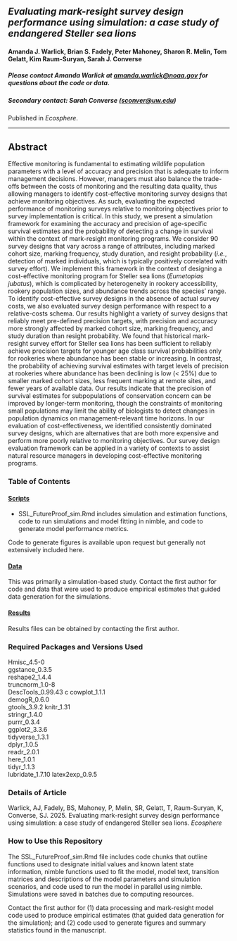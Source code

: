 ## *Evaluating mark-resight survey design performance using simulation: a case study of endangered Steller sea lions* 

#### Amanda J. Warlick, Brian S. Fadely, Peter Mahoney, Sharon R. Melin, Tom Gelatt, Kim Raum-Suryan, Sarah J. Converse

##### Please contact Amanda Warlick at amanda.warlick@noaa.gov for questions about the code or data.

##### Secondary contact: Sarah Converse (sconver@uw.edu)

Published in *Ecosphere*.

________________________________________________________________________________

## Abstract

Effective monitoring is fundamental to estimating wildlife population parameters with a level of accuracy and precision that is adequate to inform management decisions. However, managers must also balance the trade-offs between the costs of monitoring and the resulting data quality, thus allowing managers to identify cost-effective monitoring survey designs that achieve monitoring objectives. As such, evaluating the expected performance of monitoring surveys relative to monitoring objectives prior to survey implementation is critical. In this study, we present a simulation framework for examining the accuracy and precision of age-specific survival estimates and the probability of detecting a change in survival within the context of mark-resight monitoring programs. We consider 90 survey designs that vary across a range of attributes, including marked cohort size, marking frequency, study duration, and resight probability (*i.e.*, detection of marked individuals, which is typically positively correlated with survey effort). We implement this framework in the context of designing a cost-effective monitoring program for Steller sea lions (*Eumetopias jubatus*), which is complicated by heterogeneity in rookery accessibility, rookery population sizes, and abundance trends across the species’ range. To identify cost-effective survey designs in the absence of actual survey costs, we also evaluated survey design performance with respect to a relative-costs schema. Our results highlight a variety of survey designs that reliably meet pre-defined precision targets, with precision and accuracy more strongly affected by marked cohort size, marking frequency, and study duration than resight probability. We found that historical mark-resight survey effort for Steller sea lions has been sufficient to reliably achieve precision targets for younger age class survival probabilities only for rookeries where abundance has been stable or increasing. In contrast, the probability of achieving survival estimates with target levels of precision at rookeries where abundance has been declining is low (< 25%) due to smaller marked cohort sizes, less frequent marking at remote sites, and fewer years of available data. Our results indicate that the precision of survival estimates for subpopulations of conservation concern can be improved by longer-term monitoring, though the constraints of monitoring small populations may limit the ability of biologists to detect changes in population dynamics on management-relevant time horizons. In our evaluation of cost-effectiveness, we identified consistently dominated survey designs, which are alternatives that are both more expensive and perform more poorly relative to monitoring objectives. Our survey design evaluation framework can be applied in a variety of contexts to assist natural resource managers in developing cost-effective monitoring programs. 

### Table of Contents 

#### [Scripts](./scripts)

- SSL_FutureProof_sim.Rmd includes simulation and estimation functions, code to run simulations and model fitting in nimble, and code to generate model performance metrics. 

Code to generate figures is available upon request but generally not extensively included here. 
 
#### [Data](./Data) 

This was primarily a simulation-based study. Contact the first author for code and data that were used to produce empirical estimates that guided data generation for the simulations. 

#### [Results](./results)

Results files can be obtained by contacting the first author.

### Required Packages and Versions Used 

Hmisc_4.5-0       
ggstance_0.3.5   
reshape2_1.4.4    
truncnorm_1.0-8   
DescTools_0.99.43 c
cowplot_1.1.1     
demogR_0.6.0     
gtools_3.9.2
knitr_1.31        
stringr_1.4.0    
purrr_0.3.4       
ggplot2_3.3.6     
tidyverse_1.3.1   
dplyr_1.0.5      
readr_2.0.1       
here_1.0.1        
tidyr_1.1.3       
lubridate_1.7.10 
latex2exp_0.9.5

### Details of Article 

Warlick, AJ, Fadely, BS, Mahoney, P, Melin, SR, Gelatt, T, Raum-Suryan, K, Converse, SJ. 2025. Evaluating mark-resight survey design performance using simulation: a case study of endangered Steller sea lions. *Ecosphere*

### How to Use this Repository 

The SSL_FutureProof_sim.Rmd file includes code chunks that outline functions used to designate initial values and known latent state information, nimble functions used to fit the model, model text, transition matrices and descriptions of the model parameters and simulation scenarios, and code used to run the model in parallel using nimble. Simulations were saved in batches due to computing resources.

Contact the first author for (1) data processing and mark-resight model code used to produce empirical estimates (that guided data generation for the simulation); and (2) code used to generate figures and summary statistics found in the manuscript.




